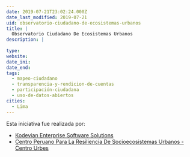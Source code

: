 ```yaml
---
date: 2019-07-21T23:02:24.000Z
date_last_modified: 2019-07-21
uid: observatorio-ciudadano-de-ecosistemas-urbanos
title: |
  Observatorio Ciudadano De Ecosistemas Urbanos
description: |
  
type: 
website: 
date_ini: 
date_end: 
tags:
  - mapeo-ciudadano
  - transparencia-y-rendicion-de-cuentas
  - participación-ciudadana
  - uso-de-datos-abiertos
cities: 
  - Lima
---
```


Esta iniciativa fue realizada por:

- [Kodevian Enterprise Software Solutions](/organizaciones/kodevian-enterprise-software-solutions)
- [Centro Peruano Para La Resiliencia De Socioecosistemas Urbanos - Centro Urbes](/organizaciones/centro-peruano-para-la-resiliencia-de-socioecosistemas-urbanos-centro-urbes)
